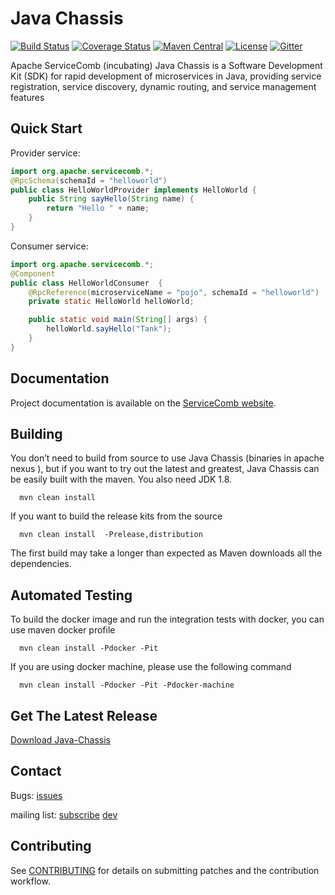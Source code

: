 # Java Chassis  
[![Build Status](https://travis-ci.org/apache/incubator-servicecomb-java-chassis.svg?branch=master)](https://travis-ci.org/apache/incubator-servicecomb-java-chassis?branch=master) [![Coverage Status](https://coveralls.io/repos/github/apache/incubator-servicecomb-java-chassis/badge.svg?branch=master)](https://coveralls.io/github/apache/incubator-servicecomb-java-chassis?branch=master) [![Maven Central](https://maven-badges.herokuapp.com/maven-central/org.apache.servicecomb/java-chassis-core/badge.svg)](http://search.maven.org/#search%7Cga%7C1%7Corg.apache.servicecomb) [![License](https://img.shields.io/badge/license-Apache%202-4EB1BA.svg)](https://www.apache.org/licenses/LICENSE-2.0.html) [![Gitter](https://img.shields.io/badge/ServiceComb-Gitter-ff69b4.svg)](https://gitter.im/ServiceCombUsers/Lobby)  

Apache ServiceComb (incubating) Java Chassis is a Software Development Kit (SDK) for rapid development of microservices in Java, providing service registration, service discovery, dynamic routing, and service management features

## Quick Start

Provider service:
```java
import org.apache.servicecomb.*;
@RpcSchema(schemaId = "helloworld")
public class HelloWorldProvider implements HelloWorld {
    public String sayHello(String name) {
        return "Hello " + name;
    }
}
```

Consumer service:
```java
import org.apache.servicecomb.*;
@Component
public class HelloWorldConsumer  {
	@RpcReference(microserviceName = "pojo", schemaId = "helloworld")
	private static HelloWorld helloWorld;

	public static void main(String[] args) {
		helloWorld.sayHello("Tank");
	}
}
```

## Documentation

Project documentation is available on the [ServiceComb website][servicecomb-website].

[servicecomb-website]: http://servicecomb.incubator.apache.org/

## Building

You don’t need to build from source to use Java Chassis (binaries in apache nexus ), but if you want to try out the latest and greatest, Java Chassis can be easily built with the maven.  You also need JDK 1.8.

      mvn clean install

If you want to build the release kits from the source

      mvn clean install  -Prelease,distribution

The first build may take a longer than expected as Maven downloads all the dependencies.

## Automated Testing

  To build the docker image and run the integration tests with docker, you can use maven docker profile

      mvn clean install -Pdocker -Pit

  If you are using docker machine, please use the following command

      mvn clean install -Pdocker -Pit -Pdocker-machine


## Get The Latest Release

[Download Java-Chassis](http://servicecomb.incubator.apache.org/release/java-chassis-downloads/)


## Contact

Bugs: [issues](https://issues.apache.org/jira/browse/SCB)

mailing list: [subscribe](mailto:dev-subscribe@servicecomb.incubator.apache.org)  [dev](https://lists.apache.org/list.html?dev@servicecomb.apache.org)


## Contributing

See [CONTRIBUTING](http://servicecomb.incubator.apache.org/developers/contributing) for details on submitting patches and the contribution workflow.

